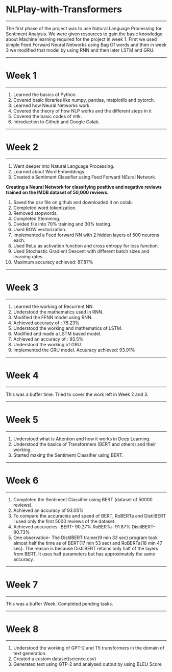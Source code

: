 # NLPlay-with-Transformers
-----------
The first phase of the project was to use Natural Language Processing for Sentiment Analysis. We were given resources to gain the basic knowledge about Machine learning required for the project in week 1. First we used simple Feed Forward Neural Networks using Bag Of words and then in week 3 we modified that model by using RNN and then later LSTM and GRU.

--------
# Week 1
------
1. Learned the basics of Python.
2. Covered basic libraries like numpy, pandas, matplotlib and pytorch.
3. Learned how Neural Networks work.
4. Covered the theory of how NLP works and the different steps in it
5. Covered the basic codes of nltk.
6. Introduction to Github and Google Colab.

------
# Week 2
------
1. Went deeper into Natural Language Processing.
2. Learned about Word Embeddings.
3. Created a Sentiment Classifier using Feed Forward NEural Network.

**Creating a Neural Network for classifying positive and negative reviews trained on the IMDB dataset of 50,000 reviews.**
1. Saved the csv file on github and downloaded it on colab.
2. Completed word tokenization.
3. Removed stopwords.
4. Completed Stemming.
5. Divided file into 70% training and 30% testing.
6. Used BOW vectorization.
7. Implemented a Feed forward NN with 2 hidden layers of 500 neurons each.
8. Used ReLu as activation function and cross entropy for loss function.
9. Used Stochastic Gradient Descent with different batch sizes and learning rates.
10. Maximum accuracy achieved: 87.87%

-----
# Week 3
-----
1. Learned the working of Recurrent NN.
2. Understood the mathematics used in RNN.
3. Modified the FFNN model using RNN.
4. Achieved accuracy of : 78.23% 
5. Understood the working and mathematics of LSTM.
6. Modified and made a LSTM based model.
7. Achieved an accuracy of : 93.5%
8. Understood the working of GRU.
9. Implemented the GRU model. Acuuracy achieved: 93.91% 

-----
# Week 4
-----
This was a buffer time. Tried to cover the work left in Week 2 and 3.

----
# Week 5
----
1. Understood what is Attention and how it works in Deep Learning.
2. Understood the basics of Transformers (BERT and others) and their working.
3. Started making the Sentiment Classifier using BERT.

-----
# Week 6
----
1. Completed the Sentiment Classifier using BERT (dataset of 50000 reviews).
2. Achieved an accuracy of 93.05%
3. To compare the accuracies and speed of BERT, RoBERTa and DistilBERT I used only the first 5000 reviews of the dataset.
4. Achieved accuracies- BERT- 90.27%
                        RoBERTa- 91.87%
                        DistilBERT- 90.73%
5. One observation- The DistilBERT trainer(9 min 33 sec) program took almost half the time as of BERT(17 min 53 sec) and RoBERTa(18 min 47 sec). The reason is because DistilBERT retains only half of the layers from BERT. It uses half parameters but has approximately the same accuracy.

-----
# Week 7
-----
This was a buffer Week. Completed pending tasks.

----
# Week 8
----
1. Understood the working of GPT-2 and T5 transformers in the domain of text generation.
2. Created a custom dataset(science.csv)
3. Generated text using GTP-2 and analysed output by using BLEU Score
